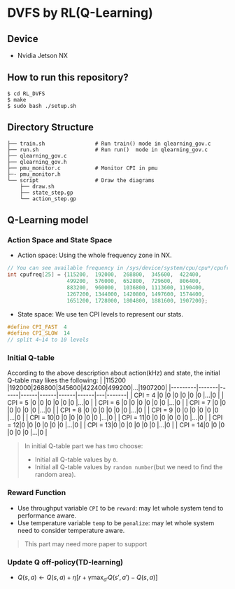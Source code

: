 # DVFS by RL(Q-Learning)

## Device
* Nvidia Jetson NX

## How to run this repository?
```shell
$ cd RL_DVFS
$ make
$ sudo bash ./setup.sh
```
## Directory Structure
    ├── train.sh                # Run train() mode in qlearning_gov.c
    ├── run.sh                  # Run run()  mode in qlearning_gov.c
    ├── qlearning_gov.c
    ├── qlearning_gov.h
    ├── pmu_monitor.c           # Monitor CPI in pmu
    ├─- pmu_monitor.h          
    └── script                  # Draw the diagrams
        ├── draw.sh
        ├── state_step.gp
        └── action_step.gp

## Q-Learning model

### Action Space and State Space
* Action space: Using the whole frequency zone in NX.
```c
// You can see available frequency in /sys/device/system/cpu/cpu*/cpufreq/scaling_avaliable_frequency
int cpufreq[25] = {115200,  192000,  268800,  345600,  422400,
                   499200,  576000,  652800,  729600,  806400,
                   883200,  960000,  1036800, 1113600, 1190400,
                   1267200, 1344000, 1420800, 1497600, 1574400,
                   1651200, 1728000, 1804800, 1881600, 1907200};
```
* State space: We use ten CPI levels to represent our stats.
```c
#define CPI_FAST  4
#define CPI_SLOW  14
// split 4~14 to 10 levels
```
### Initial Q-table
According to the above description about action(kHz) and state, the initial Q-table may likes the following:
|         |115200 |192000|268800|345600|422400|499200|...|1907200|
|---------|-------|------|------|------|------|------|---|-------|
| CPI = 4 |0      |0     |0     |0     |0     |0     |...|0      |
| CPI = 5 |0      |0     |0     |0     |0     |0     |...|0      |
| CPI = 6 |0      |0     |0     |0     |0     |0     |...|0      |
| CPI = 7 |0      |0     |0     |0     |0     |0     |...|0      |
| CPI = 8 |0      |0     |0     |0     |0     |0     |...|0      |
| CPI = 9 |0      |0     |0     |0     |0     |0     |...|0      |
| CPI = 10|0      |0     |0     |0     |0     |0     |...|0      |
| CPI = 11|0      |0     |0     |0     |0     |0     |...|0      |
| CPI = 12|0      |0     |0     |0     |0     |0     |...|0      |
| CPI = 13|0      |0     |0     |0     |0     |0     |...|0      |
| CPI = 14|0      |0     |0     |0     |0     |0     |...|0      |
> In initial Q-table part we has two choose:
> * Initial all Q-table values by `0`.
> * Initial all Q-table values by `random number`(but we need to find the random area).

### Reward Function
* Use throughput variable `CPI` to be `reward`: may let whole system tend to performance aware.
* Use temperature variable `temp` to be `penalize`: may let whole system need to consider temperature aware.
> This part may need more paper to support
### Update Q off-policy(TD-learning)
* $Q(s,a) \leftarrow Q(s,a)+ \eta[r+ \gamma \max_{a'} Q(s',a')-Q(s,a)]$

